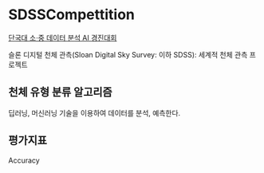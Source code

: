 # SDSSCompettition
[단국대 소·중 데이터 분석 AI 경진대회](https://dacon.io/competitions/official/235638/overview/)

슬론 디지털 천체 관측(Sloan Digital Sky Survey: 이하 SDSS): 세계적 천체 관측 프로젝트

## 천체 유형 분류 알고리즘
딥러닝, 머신러닝 기술을 이용하여 데이터를 분석, 예측한다.

## 평가지표
Accuracy


